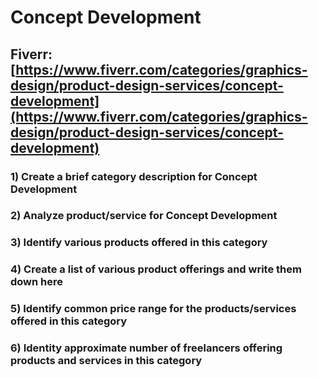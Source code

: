 # Concept Development
## Fiverr: [https://www.fiverr.com/categories/graphics-design/product-design-services/concept-development](https://www.fiverr.com/categories/graphics-design/product-design-services/concept-development)
### 1) Create a brief category description for Concept Development
### 2) Analyze product/service for Concept Development
### 3) Identify various products offered in this category
### 4) Create a list of various product offerings and write them down here
### 5) Identify common price range for the products/services offered in this category
### 6) Identity approximate number of freelancers offering products and services in this category
